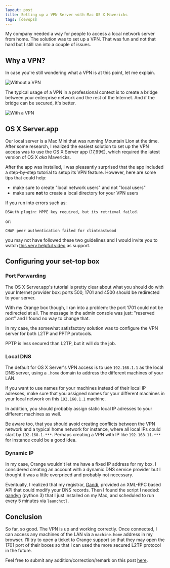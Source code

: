 ```yaml
---
layout: post
title: Setting up a VPN Server with Mac OS X Mavericks
tags: [devops]
---
```


My company needed a way for people to access a local network server from home.
The solution was to set up a VPN. That was fun and not that hard but I still ran
into a couple of issues.

## Why a VPN?

In case you're still wondering what a VPN is at this point, let me explain.

![Without a VPN](../../assets/images/vpn-explain-1.png "Without a VPN")

The typical usage of a VPN in a professional context is to create a bridge
between your enterprise network and the rest of the Internet. And if the bridge
can be secured, it's better.

![With a VPN](../../assets/images/vpn-explain-2.png "With a VPN")

## OS X Server.app

Our local server is a Mac Mini that was running Mountain Lion at the time. After
some research, I realized the easiest solution to set up the VPN access was to
use the OS X Server app (17,99€), which required the latest version of OS X
_aka_ Mavericks.

After the app was installed, I was pleasantly surprised that the app included a
step-by-step tutorial to setup its VPN feature. However, here are some tips that
could help:

- make sure to create "local network users" and not "local users"
- make sure **not** to create a local directory for your VPN users

If you run into errors such as:

    DSAuth plugin: MPPE key required, but its retrieval failed.

or:

    CHAP peer authentication failed for clinteastwood

you may not have followed these two guidelines and I would invite you to watch
[this very helpful video][vpn-screencast] as support.

## Configuring your set-top box

### Port Forwarding

The OS X Server.app's tutorial is pretty clear about what you should do with
your Internet provider box: ports 500, 1701 and 4500 should be redirected to
your server.

With my Orange box though, I ran into a problem: the port 1701 could not be
redirected at all. The message in the admin console was just: "reserved port"
and I found no way to change that.

In my case, the somewhat satisfactory solution was to configure the VPN server
for both L2TP and PPTP protocols.

PPTP is less secured than L2TP, but it will do the job.

### Local DNS

The default for OS X Server's VPN access is to use `192.168.1.1` as the local
DNS server, using a `.home` domain to address the different machines of your
LAN.

If you want to use names for your machines instead of their local IP adresses,
make sure that you assigned names for your different machines in your local
network on this `192.168.1.1` machine.

In addition, you should probably assign static local IP adresses to your
different machines as well.

Be aware too, that you should avoid creating conflicts between the VPN network
and a typical home network for instance, where all local IPs could start by
`192.168.1.***`. Perhaps creating a VPN with IP like `192.168.11.***` for
instance could be a good idea.

### Dynamic IP

In my case, Orange wouldn't let me have a fixed IP address for my box. I
considered creating an account with a dynamic DNS service provider but I thought
it was a little overpriced and probably not necessary.

Eventually, I realized that my registrar, [Gandi][gandi], provided an XML-RPC
based API that could modify your DNS records. Then I found the script I needed:
[gandyn][gandyn] (python 3) that I just installed on my Mac, and scheduled to
run every 5 minutes via `launchctl`.

## Conclusion

So far, so good. The VPN is up and working correctly. Once connected, I can
access any machines of the LAN via a `machine.home` address in my browser. I'll
try to open a ticket to Orange support so that they may open the 1701 port of
their boxes so that I can used the more secured L2TP protocol in the future.

Feel free to submit any addition/correction/remark on this post [here][github].

[vpn-screencast]: http://www.youtube.com/watch?v=gG8HcsQuyjI
[gandyn]: https://github.com/Chralu/gandyn
[gandi]: http://www.gandi.net
[github]: https://github.com/dirtyhenry/bootstragram-blog/issues
